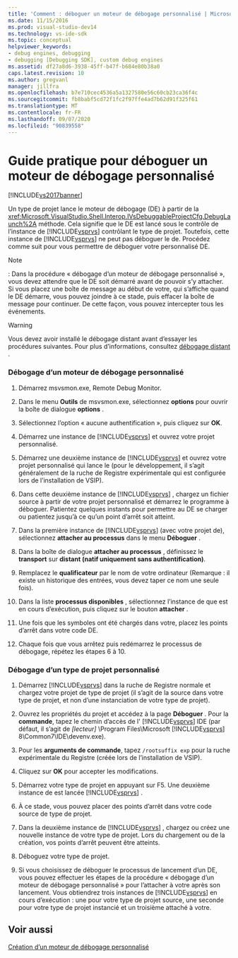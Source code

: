 ```yaml
---
title: 'Comment : déboguer un moteur de débogage personnalisé | Microsoft Docs'
ms.date: 11/15/2016
ms.prod: visual-studio-dev14
ms.technology: vs-ide-sdk
ms.topic: conceptual
helpviewer_keywords:
- debug engines, debugging
- debugging [Debugging SDK], custom debug engines
ms.assetid: df27a8d6-3938-45ff-b47f-b684e80b38a0
caps.latest.revision: 10
ms.author: gregvanl
manager: jillfra
ms.openlocfilehash: b7e710cec4536a5a1327580e56c60cb23ca36f4c
ms.sourcegitcommit: fb8babf5cd72f1fc2f97ffe4ad7b62d91f325f61
ms.translationtype: MT
ms.contentlocale: fr-FR
ms.lasthandoff: 09/07/2020
ms.locfileid: "90839558"
---
```

# <a name="how-to-debug-a-custom-debug-engine"></a>Guide pratique pour déboguer un moteur de débogage personnalisé
[!INCLUDE[vs2017banner](../../includes/vs2017banner.md)]

Un type de projet lance le moteur de débogage (DE) à partir de la <xref:Microsoft.VisualStudio.Shell.Interop.IVsDebuggableProjectCfg.DebugLaunch%2A> méthode. Cela signifie que le DE est lancé sous le contrôle de l’instance de [!INCLUDE[vsprvs](../../includes/vsprvs-md.md)] contrôlant le type de projet. Toutefois, cette instance de [!INCLUDE[vsprvs](../../includes/vsprvs-md.md)] ne peut pas déboguer le de. Procédez comme suit pour vous permettre de déboguer votre personnalisé DE.  
  
> [!NOTE]
> : Dans la procédure « débogage d’un moteur de débogage personnalisé », vous devez attendre que le DE soit démarré avant de pouvoir s’y attacher. Si vous placez une boîte de message au début de votre, qui s’affiche quand le DE démarre, vous pouvez joindre à ce stade, puis effacer la boîte de message pour continuer. De cette façon, vous pouvez intercepter tous les événements.  
  
> [!WARNING]
> Vous devez avoir installé le débogage distant avant d’essayer les procédures suivantes. Pour plus d’informations, consultez [débogage distant](../../debugger/remote-debugging.md) .  
  
### <a name="debugging-a-custom-debug-engine"></a>Débogage d’un moteur de débogage personnalisé  
  
1. Démarrez msvsmon.exe, Remote Debug Monitor.  
  
2. Dans le menu **Outils** de msvsmon.exe, sélectionnez **options** pour ouvrir la boîte de dialogue **options** .  
  
3. Sélectionnez l’option « aucune authentification », puis cliquez sur **OK**.  
  
4. Démarrez une instance de [!INCLUDE[vsprvs](../../includes/vsprvs-md.md)] et ouvrez votre projet personnalisé.  
  
5. Démarrez une deuxième instance de [!INCLUDE[vsprvs](../../includes/vsprvs-md.md)] et ouvrez votre projet personnalisé qui lance le (pour le développement, il s’agit généralement de la ruche de Registre expérimentale qui est configurée lors de l’installation de VSIP).  
  
6. Dans cette deuxième instance de [!INCLUDE[vsprvs](../../includes/vsprvs-md.md)] , chargez un fichier source à partir de votre projet personnalisé et démarrez le programme à déboguer. Patientez quelques instants pour permettre au DE se charger ou patientez jusqu’à ce qu’un point d’arrêt soit atteint.  
  
7. Dans la première instance de [!INCLUDE[vsprvs](../../includes/vsprvs-md.md)] (avec votre projet de), sélectionnez **attacher au processus** dans le menu **Déboguer** .  
  
8. Dans la boîte de dialogue **attacher au processus** , définissez le **transport** sur **distant (natif uniquement sans authentification)**.  
  
9. Remplacez le **qualificateur** par le nom de votre ordinateur (Remarque : il existe un historique des entrées, vous devez taper ce nom une seule fois).  
  
10. Dans la liste **processus disponibles** , sélectionnez l’instance de que est en cours d’exécution, puis cliquez sur le bouton **attacher** .  
  
11. Une fois que les symboles ont été chargés dans votre, placez les points d’arrêt dans votre code DE.  
  
12. Chaque fois que vous arrêtez puis redémarrez le processus de débogage, répétez les étapes 6 à 10.  
  
### <a name="debugging-a-custom-project-type"></a>Débogage d’un type de projet personnalisé  
  
1. Démarrez [!INCLUDE[vsprvs](../../includes/vsprvs-md.md)] dans la ruche de Registre normale et chargez votre projet de type de projet (il s’agit de la source dans votre type de projet, et non d’une instanciation de votre type de projet).  
  
2. Ouvrez les propriétés du projet et accédez à la page **Déboguer** . Pour la **commande**, tapez le chemin d’accès de l' [!INCLUDE[vsprvs](../../includes/vsprvs-md.md)] IDE (par défaut, il s’agit de *[lecteur]* \Program Files\Microsoft [!INCLUDE[vsprvs](../../includes/vsprvs-md.md)] 8\Common7\IDE\devenv.exe).  
  
3. Pour les **arguments de commande**, tapez `/rootsuffix exp` pour la ruche expérimentale du Registre (créée lors de l’installation de VSIP).  
  
4. Cliquez sur **OK** pour accepter les modifications.  
  
5. Démarrez votre type de projet en appuyant sur F5. Une deuxième instance de est lancée [!INCLUDE[vsprvs](../../includes/vsprvs-md.md)] .  
  
6. À ce stade, vous pouvez placer des points d’arrêt dans votre code source de type de projet.  
  
7. Dans la deuxième instance de [!INCLUDE[vsprvs](../../includes/vsprvs-md.md)] , chargez ou créez une nouvelle instance de votre type de projet. Lors du chargement ou de la création, vos points d’arrêt peuvent être atteints.  
  
8. Déboguez votre type de projet.  
  
9. Si vous choisissez de déboguer le processus de lancement d’un DE, vous pouvez effectuer les étapes de la procédure « débogage d’un moteur de débogage personnalisé » pour l’attacher à votre après son lancement. Vous obtiendrez trois instances de [!INCLUDE[vsprvs](../../includes/vsprvs-md.md)] en cours d’exécution : une pour votre type de projet source, une seconde pour votre type de projet instancié et un troisième attaché à votre.  
  
## <a name="see-also"></a>Voir aussi  
 [Création d’un moteur de débogage personnalisé](../../extensibility/debugger/creating-a-custom-debug-engine.md)
